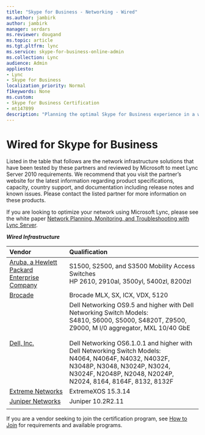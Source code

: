 ```yaml
---
title: "Skype for Business - Networking - Wired"
ms.author: jambirk
author: jambirk
manager: serdars
ms.reviewer: dougand
ms.topic: article
ms.tgt.pltfrm: lync
ms.service: skype-for-business-online-admin
ms.collection: Lync
audience: Admin
appliesto:
- Lync
- Skype for Business 
localization_priority: Normal
f1keywords: None
ms.custom:
- Skype for Business Certification
- mt147899
description: "Planning the optimal Skype for Business experience in a wired world."
---
```

 
# Wired for Skype for Business
Listed in the table that follows are the network infrastructure solutions that have been tested by these partners and reviewed by Microsoft to meet Lync Server 2010 requirements. We recommend that you visit the partner’s website for the latest information regarding product specifications, capacity, country support, and documentation including release notes and known issues. Please contact the listed partner for more information on these products.

If you are looking to optimize your network using Microsoft Lync, please see the white paper [Network Planning, Monitoring, and Troubleshooting with Lync Server](https://www.microsoft.com/en-us/download/details.aspx?id=39084).

  ***Wired Infrastructure***


|Vendor  |Qualification  |
|:---- |:---- |
|[Aruba, a Hewlett Packard Enterprise Company](http://www.arubanetworks.com/) |S1500, S2500, and S3500 Mobility Access Switches <br />HP 2610, 2910al, 3500yl, 5400zl, 8200zl|
|[Brocade](http://www.brocade.com/downloads/documents/deployment_guides/Brcd_MS_Lync_Server.pdf)| Brocade MLX, SX, ICX, VDX, 5120|
|[Dell, Inc.](http://www.dell.com/learn/us/en/04/campaigns/networking?c=us&amp;l=en&amp;s=bsd)| Dell Networking OS9.5 and higher with Dell Networking Switch Models: </br> S4810, S6000, S5000, S4820T, Z9500, Z9000, M I/0 aggregator, MXL 10/40 GbE  </br></br> Dell Networking OS6.1.0.1 and higher with Dell Networking Switch Models: </br>N4064, N4064F, N4032, N4032F, N3048P, N3048, N3024P, N3024, N3024F, N2048P, N2048, N2024P, N2024, 8164, 8164F, 8132, 8132F|
|[Extreme Networks](http://www.extremenetworks.com/partners/tsp/convergence/microsoft-lync)     |ExtremeXOS 15.3.14|
|[Juniper Networks](http://www.juniper.net/us/en/dm/microsoft-lync/)|Juniper 10.2R2.11 |
|     |         |


If you are a vendor seeking to join the certification program, see [How to Join](how-to-join.md) for requirements and available programs.
 
